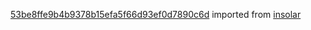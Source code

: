 [53be8ffe9b4b9378b15efa5f66d93ef0d7890c6d](https://github.com/insolar/insolar/commit/53be8ffe9b4b9378b15efa5f66d93ef0d7890c6d) imported from [insolar](https://github.com/insolar/insolar)
